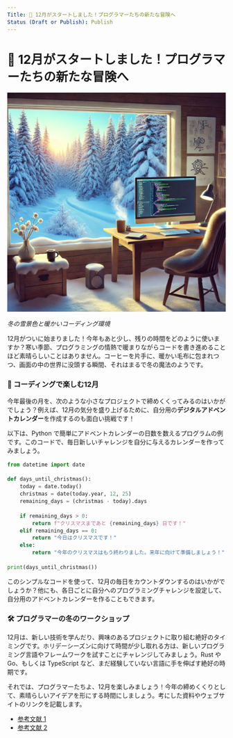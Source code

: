 ```yaml
---
Title: 🎉 12月がスタートしました！プログラマーたちの新たな冒険へ
Status (Draft or Publish): Publish
---
```


# 🎉 12月がスタートしました！プログラマーたちの新たな冒険へ

![image](img/1-1.jpg)

*冬の雪景色と暖かいコーディング環境*

12月がついに始まりました！今年もあと少し、残りの時間をどのように使いますか？寒い季節、プログラミングの情熱で暖まりながらコードを書き進めることほど素晴らしいことはありません。コーヒーを片手に、暖かい毛布に包まれつつ、画面の中の世界に没頭する瞬間、それはまるで冬の魔法のようです。

### 🎄 コーディングで楽しむ12月

今年最後の月を、次のような小さなプロジェクトで締めくくってみるのはいかがでしょう？例えば、12月の気分を盛り上げるために、自分用の**デジタルアドベントカレンダー**を作成するのも面白い挑戦です！

以下は、Python で簡単にアドベントカレンダーの日数を数えるプログラムの例です。このコードで、毎日新しいチャレンジを自分に与えるカレンダーを作ってみましょう。

```python
from datetime import date

def days_until_christmas():
    today = date.today()
    christmas = date(today.year, 12, 25)
    remaining_days = (christmas - today).days

    if remaining_days > 0:
        return f"クリスマスまであと {remaining_days} 日です！"
    elif remaining_days == 0:
        return "今日はクリスマスです！"
    else:
        return "今年のクリスマスはもう終わりました。来年に向けて準備しましょう！"

print(days_until_christmas())
```

このシンプルなコードを使って、12月の毎日をカウントダウンするのはいかがでしょうか？他にも、各日ごとに自分へのプログラミングチャレンジを設定して、自分用のアドベントカレンダーを作ることもできます。

### 🛠️ プログラマーの冬のワークショップ

12月は、新しい技術を学んだり、興味のあるプロジェクトに取り組む絶好のタイミングです。ホリデーシーズンに向けて時間が少し取れる方は、新しいプログラミング言語やフレームワークを試すことにチャレンジしてみましょう。Rust や Go、もしくは TypeScript など、まだ経験していない言語に手を伸ばす絶好の時期です。

それでは、プログラマーたちよ、12月を楽しみましょう！今年の締めくくりとして、素晴らしいアイデアを形にする時間にしましょう。考にした資料やウェブサイトのリンクを記載します。

- [参考文献 1](https://example.com)
- [参考文献 2](https://example.com)

